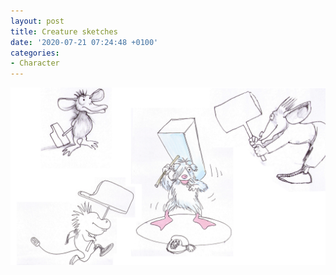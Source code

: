 ```yaml
---
layout: post
title: Creature sketches
date: '2020-07-21 07:24:48 +0100'
categories:
- Character
---
```

![creature development sketches](/images/Creature-Development.png)
